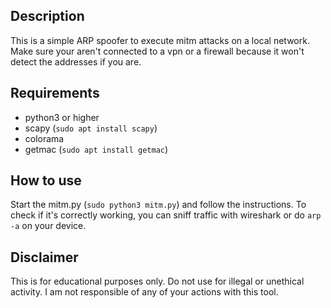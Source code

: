 ## Description

This is a simple ARP spoofer to execute mitm attacks on a local network. Make sure your aren't connected to a vpn or a firewall because it won't detect the addresses if you are.

## Requirements

- python3 or higher
- scapy (`sudo apt install scapy`)
- colorama
- getmac (`sudo apt install getmac`)

## How to use

Start the mitm.py (`sudo python3 mitm.py`) and follow the instructions. To check if it's correctly working, you can sniff traffic with wireshark or do `arp -a` on your device.

## Disclaimer

This is for educational purposes only. Do not use for illegal or unethical activity. I am not responsible of any of your actions with this tool.
